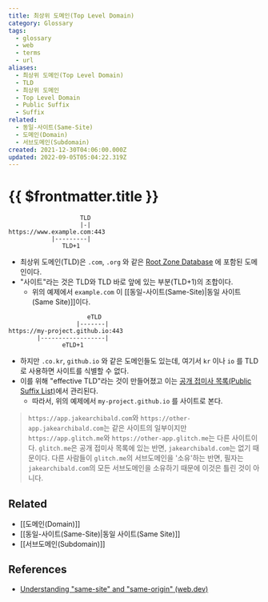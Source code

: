 ```yaml
---
title: 최상위 도메인(Top Level Domain)
category: Glossary
tags:
  - glossary
  - web
  - terms
  - url
aliases:
  - 최상위 도메인(Top Level Domain)
  - TLD
  - 최상위 도메인
  - Top Level Domain
  - Public Suffix
  - Suffix
related:
  - 동일-사이트(Same-Site)
  - 도메인(Domain)
  - 서브도메인(Subdomain)
created: 2021-12-30T04:06:00.000Z
updated: 2022-09-05T05:04:22.319Z
---
```


# {{ $frontmatter.title }}

```
                    TLD
                    |-|
https://www.example.com:443
            |---------|
               TLD+1
```

- 최상위 도메인(TLD)은 `.com`, `.org` 와 같은 [Root Zone Database](https://www.iana.org/domains/root/db) 에 포함된 도메인이다.
- "사이트"라는 것은 TLD와 TLD 바로 앞에 있는 부분(TLD+1)의 조합이다.
  - 위의 예제에서 `example.com` 이 [[동일-사이트(Same-Site)|동일 사이트(Same Site)]]이다.

```
                      eTLD
                   |-------|
https://my-project.github.io:443
        |------------------|
               eTLD+1
```

- 하지만 `.co.kr`, `github.io` 와 같은 도메인들도 있는데, 여기서 `kr` 이나 `io` 를 TLD로 사용하면 사이트를 식별할 수 없다.
- 이를 위해 "effective TLD"라는 것이 만들어졌고 이는 [공개 접미사 목록(Public Suffix List)](https://publicsuffix.org/list/)에서 관리된다.
  - 따라서, 위의 예제에서 `my-project.github.io` 를 사이트로 본다.

> `https://app.jakearchibald.com`와 `https://other-app.jakearchibald.com`는 같은 사이트의 일부이지만 `https://app.glitch.me`와 `https://other-app.glitch.me`는 다른 사이트이다. `glitch.me`은 공개 접미사 목록에 있는 반면, `jakearchibald.com`는 없기 때문이다. 다른 사람들이 `glitch.me`의 서브도메인을 '소유'하는 반면, 필자는 `jakearchibald.com`의 모든 서브도메인을 소유하기 때문에 이것은 틀린 것이 아니다.

## Related

- [[도메인(Domain)]]
- [[동일-사이트(Same-Site)|동일 사이트(Same Site)]]
- [[서브도메인(Subdomain)]]

## References

- [Understanding "same-site" and "same-origin" (web.dev)](https://web.dev/same-site-same-origin/)
